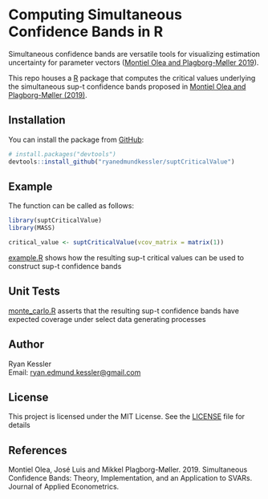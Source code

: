 
# Computing Simultaneous Confidence Bands in R

Simultaneous confidence bands are versatile tools for visualizing estimation uncertainty for parameter vectors ([Montiel Olea and Plagborg-Møller 2019](https://onlinelibrary.wiley.com/doi/full/10.1002/jae.2656)). 

This repo houses a [R](https://www.r-project.org/) package that computes the critical values underlying the simultaneous sup-t confidence bands proposed in [Montiel Olea and Plagborg-Møller (2019)](https://onlinelibrary.wiley.com/doi/full/10.1002/jae.2656). 

## Installation

You can install the package from [GitHub](https://github.com/):

``` r
# install.packages("devtools")
devtools::install_github("ryanedmundkessler/suptCriticalValue")
```

## Example

The function can be called as follows:

``` r
library(suptCriticalValue)
library(MASS)

critical_value <- suptCriticalValue(vcov_matrix = matrix(1))
```

[example.R](./example/code/example.R) shows how the resulting sup-t critical values can be used to construct sup-t confidence bands 

## Unit Tests

[monte_carlo.R](./test/code/monte_carlo.R) asserts that the resulting sup-t confidence bands have expected coverage under select data generating processes 

## Author

Ryan Kessler
<br>Email: ryan.edmund.kessler@gmail.com

## License

This project is licensed under the MIT License. See the [LICENSE](LICENSE) file for details

## References

Montiel Olea, José Luis and Mikkel Plagborg-Møller. 2019. Simultaneous Confidence Bands: Theory, Implementation, and an Application to SVARs. Journal of Applied Econometrics. 
